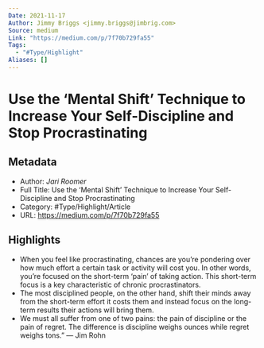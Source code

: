 ```yaml
---
Date: 2021-11-17
Author: Jimmy Briggs <jimmy.briggs@jimbrig.com>
Source: medium
Link: "https://medium.com/p/7f70b729fa55"
Tags:
  - "#Type/Highlight"
Aliases: []
---
```


# Use the ‘Mental Shift’ Technique to Increase Your Self-Discipline and Stop Procrastinating

## Metadata

* Author: *Jari Roomer*
* Full Title: Use the ‘Mental Shift’ Technique to Increase Your Self-Discipline and Stop Procrastinating
* Category: #Type/Highlight/Article
* URL: https://medium.com/p/7f70b729fa55

## Highlights

* When you feel like procrastinating, chances are you’re pondering over how much effort a certain task or activity will cost you. In other words, you’re focused on the short-term ‘pain’ of taking action. This short-term focus is a key characteristic of chronic procrastinators.
* The most disciplined people, on the other hand, shift their minds away from the short-term effort it costs them and instead focus on the long-term results their actions will bring them.
* We must all suffer from one of two pains: the pain of discipline or the pain of regret. The difference is discipline weighs ounces while regret weighs tons.” — Jim Rohn
